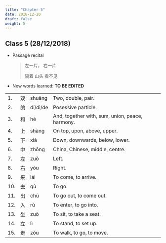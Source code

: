 ```yaml
---
title: "Chapter 5"
date: 2018-12-20
draft: false
weight: 5
---
```


## Class 5 (28/12/2018)

- Passage recital

	> 左一片， 右一片
	>
	> 隔着 山头 看不见

- New words learned: **TO BE EDITED**

|     |      |            |                |
|-----|------|------------|----------------|
| 1.  | 双   | shuāng     | Two, double, pair.  |
| 2.  | 的   | dí/dì/de | Posessive particle.  |
| 3.  | 和   | hé       | And, together with, sum, union, peace, harmony.  |
| 4.  | 上   | shàng    | On top, upon, above, upper.  |
| 5.  | 下   | xià      | Down, downwards, below, lower. |
| 6.  | 中   | zhōng    | China, Chinese, middle, centre. |
| 7.  | 左   | zuǒ      | Left.                    |
| 8.  | 右   | yòu      | Right.                   |
| 9.  | 来   | lái      | To come, to arrive.      |
| 10. | 去   | qù       | To go.                   |
| 11. | 出   | chū      | To go out, to come out.  |
| 12. | 入   | rù       | To enter, to go into.    |
| 13. | 坐   | zuò      | To sit, to take a seat.  |
| 14. | 立   | lì       | To stand, to set up.     |
| 15. | 走   | zǒu      | To walk, to go, to move. |



